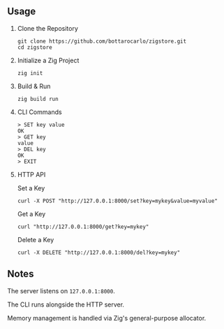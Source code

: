 ## Usage

1. Clone the Repository
   ```
   git clone https://github.com/bottarocarlo/zigstore.git
   cd zigstore
   ```
2. Initialize a Zig Project
   ```
   zig init
   ```
3. Build & Run
   ```
   zig build run
   ```
4. CLI Commands
   ```
   > SET key value
   OK
   > GET key
   value
   > DEL key
   OK
   > EXIT
   ```
5. HTTP API

   Set a Key

   ```
   curl -X POST "http://127.0.0.1:8000/set?key=mykey&value=myvalue"
   ```

   Get a Key

   ```
   curl "http://127.0.0.1:8000/get?key=mykey"
   ```

   Delete a Key

   ```
   curl -X DELETE "http://127.0.0.1:8000/del?key=mykey"
   ```

## Notes

The server listens on `127.0.0.1:8000`.

The CLI runs alongside the HTTP server.

Memory management is handled via Zig's general-purpose allocator.

